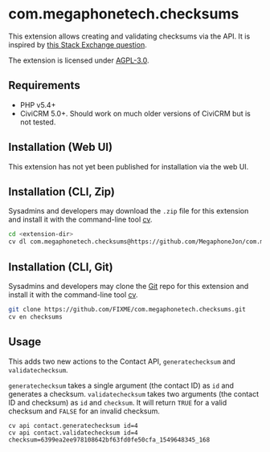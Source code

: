 # com.megaphonetech.checksums

This extension allows creating and validating checksums via the API.  It is inspired by [this Stack Exchange question](https://civicrm.stackexchange.com/questions/4683/get-or-generate-a-contact-checksum-via-api).

The extension is licensed under [AGPL-3.0](LICENSE.txt).

## Requirements

* PHP v5.4+
* CiviCRM 5.0+.  Should work on much older versions of CiviCRM but is not tested.

## Installation (Web UI)

This extension has not yet been published for installation via the web UI.

## Installation (CLI, Zip)

Sysadmins and developers may download the `.zip` file for this extension and
install it with the command-line tool [cv](https://github.com/civicrm/cv).

```bash
cd <extension-dir>
cv dl com.megaphonetech.checksums@https://github.com/MegaphoneJon/com.megaphonetech.checksums/archive/master.zip
```

## Installation (CLI, Git)

Sysadmins and developers may clone the [Git](https://en.wikipedia.org/wiki/Git) repo for this extension and
install it with the command-line tool [cv](https://github.com/civicrm/cv).

```bash
git clone https://github.com/FIXME/com.megaphonetech.checksums.git
cv en checksums
```

## Usage

This adds two new actions to the Contact API, `generatechecksum` and `validatechecksum`.

`generatechecksum` takes a single argument (the contact ID) as `id` and generates a checksum.
`validatechecksum` takes two arguments (the contact ID and checksum) as `id` and `checksum`.  It will return `TRUE` for a valid checksum and `FALSE` for an invalid checksum.

```
cv api contact.generatechecksum id=4
cv api contact.validatechecksum id=4 checksum=6399ea2ee978108642bf63fd0fe50cfa_1549648345_168
```

